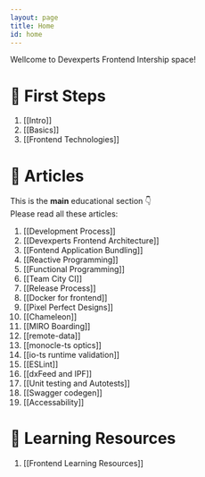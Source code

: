 ```yaml
---
layout: page
title: Home
id: home
---
```

Wellcome to Devexperts Frontend Intership space!

# 🚀 First Steps
1. [[Intro]]
2. [[Basics]]
3. [[Frontend Technologies]]

# 📙 Articles
This is the **main** educational section 👇  
Please read all these articles:
1. [[Development Process]]
2. [[Devexperts Frontend Architecture]]
3. [[Fontend Application Bundling]]
4. [[Reactive Programming]]
5. [[Functional Programming]]
6. [[Team City CI]]
7. [[Release Process]]
8. [[Docker for frontend]]
9. [[Pixel Perfect Designs]]
10. [[Chameleon]]
11. [[MIRO Boarding]]
12. [[remote-data]]
13. [[monocle-ts optics]]
14. [[io-ts runtime validation]]
15. [[ESLint]]
16. [[dxFeed and IPF]]
17. [[Unit testing and Autotests]]
18. [[Swagger codegen]]
19. [[Accessability]]

# 🔗 Learning Resources
1. [[Frontend Learning Resources]]
